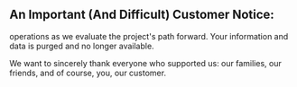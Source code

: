 ## An Important (And Difficult) Customer Notice:

operations as we evaluate the project's path forward. Your information and data is purged and no longer available. 

We want to sincerely thank everyone who supported us: our families, our friends, and of course, you, our customer.
